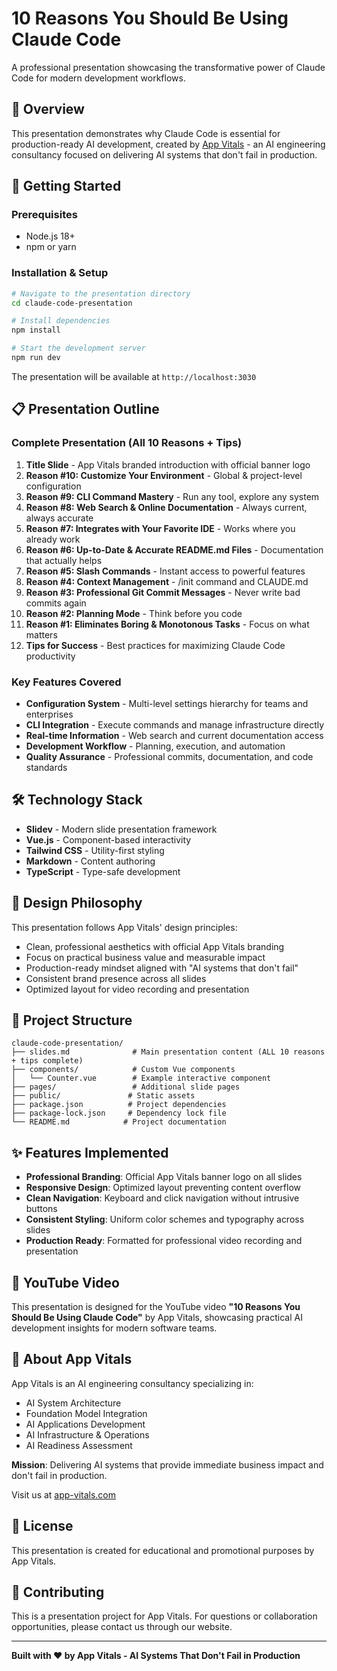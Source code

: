 # 10 Reasons You Should Be Using Claude Code

A professional presentation showcasing the transformative power of Claude Code for modern development workflows.

## 🎯 Overview

This presentation demonstrates why Claude Code is essential for production-ready AI development, created by [App Vitals](https://app-vitals.com) - an AI engineering consultancy focused on delivering AI systems that don't fail in production.

## 🚀 Getting Started

### Prerequisites
- Node.js 18+ 
- npm or yarn

### Installation & Setup

```bash
# Navigate to the presentation directory
cd claude-code-presentation

# Install dependencies
npm install

# Start the development server
npm run dev
```

The presentation will be available at `http://localhost:3030`

## 📋 Presentation Outline

### Complete Presentation (All 10 Reasons + Tips)

1. **Title Slide** - App Vitals branded introduction with official banner logo
2. **Reason #10: Customize Your Environment** - Global & project-level configuration
3. **Reason #9: CLI Command Mastery** - Run any tool, explore any system
4. **Reason #8: Web Search & Online Documentation** - Always current, always accurate
5. **Reason #7: Integrates with Your Favorite IDE** - Works where you already work
6. **Reason #6: Up-to-Date & Accurate README.md Files** - Documentation that actually helps
7. **Reason #5: Slash Commands** - Instant access to powerful features
8. **Reason #4: Context Management** - /init command and CLAUDE.md
9. **Reason #3: Professional Git Commit Messages** - Never write bad commits again
10. **Reason #2: Planning Mode** - Think before you code
11. **Reason #1: Eliminates Boring & Monotonous Tasks** - Focus on what matters
12. **Tips for Success** - Best practices for maximizing Claude Code productivity

### Key Features Covered

- **Configuration System** - Multi-level settings hierarchy for teams and enterprises
- **CLI Integration** - Execute commands and manage infrastructure directly
- **Real-time Information** - Web search and current documentation access
- **Development Workflow** - Planning, execution, and automation
- **Quality Assurance** - Professional commits, documentation, and code standards

## 🛠 Technology Stack

- **Slidev** - Modern slide presentation framework
- **Vue.js** - Component-based interactivity
- **Tailwind CSS** - Utility-first styling
- **Markdown** - Content authoring
- **TypeScript** - Type-safe development

## 🎨 Design Philosophy

This presentation follows App Vitals' design principles:
- Clean, professional aesthetics with official App Vitals branding
- Focus on practical business value and measurable impact
- Production-ready mindset aligned with "AI systems that don't fail"
- Consistent brand presence across all slides
- Optimized layout for video recording and presentation

## 📁 Project Structure

```
claude-code-presentation/
├── slides.md              # Main presentation content (ALL 10 reasons + tips complete)
├── components/            # Custom Vue components
│   └── Counter.vue        # Example interactive component
├── pages/                 # Additional slide pages
├── public/               # Static assets
├── package.json          # Project dependencies
├── package-lock.json     # Dependency lock file
└── README.md            # Project documentation
```

## ✨ Features Implemented

- **Professional Branding**: Official App Vitals banner logo on all slides
- **Responsive Design**: Optimized layout preventing content overflow
- **Clean Navigation**: Keyboard and click navigation without intrusive buttons
- **Consistent Styling**: Uniform color schemes and typography across slides
- **Production Ready**: Formatted for professional video recording and presentation

## 🎥 YouTube Video

This presentation is designed for the YouTube video **"10 Reasons You Should Be Using Claude Code"** by App Vitals, showcasing practical AI development insights for modern software teams.

## 🏢 About App Vitals

App Vitals is an AI engineering consultancy specializing in:
- AI System Architecture
- Foundation Model Integration  
- AI Applications Development
- AI Infrastructure & Operations
- AI Readiness Assessment

**Mission**: Delivering AI systems that provide immediate business impact and don't fail in production.

Visit us at [app-vitals.com](https://app-vitals.com)

## 📄 License

This presentation is created for educational and promotional purposes by App Vitals.

## 🤝 Contributing

This is a presentation project for App Vitals. For questions or collaboration opportunities, please contact us through our website.

---

**Built with ❤️ by App Vitals - AI Systems That Don't Fail in Production**